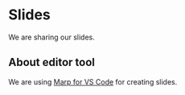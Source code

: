 # Slides

We are sharing our slides. 

## About editor tool

We are using [Marp for VS Code](https://github.com/marp-team/marp-vscode) for creating slides.